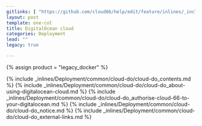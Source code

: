 ```yaml
---
gitlinks: [ "https://github.com/cloud66/help/edit/feature/inlines/_includes/_inlines/Deployment/common/cloud-do/cloud-do_contents.md", "https://github.com/cloud66/help/edit/feature/inlines/_includes/_inlines/Deployment/common/cloud-do/cloud-do_about-using-digitalocean-cloud.md", "https://github.com/cloud66/help/edit/feature/inlines/_includes/_inlines/Deployment/common/cloud-do/cloud-do_authorise-cloud-66-to-your-digitalocean.md", "https://github.com/cloud66/help/edit/feature/inlines/_includes/_inlines/Deployment/common/cloud-do/cloud-do_notice.md", "https://github.com/cloud66/help/edit/feature/inlines/_includes/_inlines/Deployment/common/cloud-do/cloud-do_external-links.md" ]
layout: post
template: one-col
title: DigitalOcean cloud
categories: Deployment
lead: ""
legacy: true

---
```

{% assign product = "legacy_docker" %}

{% include _inlines/Deployment/common/cloud-do/cloud-do_contents.md %}
{% include _inlines/Deployment/common/cloud-do/cloud-do_about-using-digitalocean-cloud.md %}
{% include _inlines/Deployment/common/cloud-do/cloud-do_authorise-cloud-66-to-your-digitalocean.md %}
{% include _inlines/Deployment/common/cloud-do/cloud-do_notice.md %}
{% include _inlines/Deployment/common/cloud-do/cloud-do_external-links.md %}
